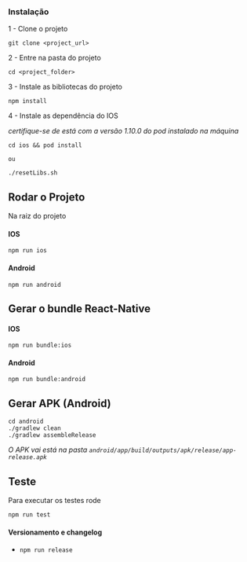 ### Instalação

1 - Clone o projeto

```
git clone <project_url>
```

2 - Entre na pasta do projeto

```
cd <project_folder>
```

3 - Instale as bibliotecas do projeto

```
npm install
```

4 - Instale as dependência do IOS

*certifique-se de está com a versão 1.10.0 do pod instalado na máquina*

```
cd ios && pod install

ou

./resetLibs.sh
```

## Rodar o Projeto

Na raiz do projeto

#### IOS

```
npm run ios
```

#### Android

```
npm run android
```

## Gerar o bundle React-Native

#### IOS

```
npm run bundle:ios
```

#### Android

```
npm run bundle:android
```

## Gerar APK (Android)

```
cd android
./gradlew clean
./gradlew assembleRelease
```

*O APK vai está na pasta `android/app/build/outputs/apk/release/app-release.apk`*

## Teste

Para executar os testes rode
```
npm run test
```

#### Versionamento e changelog

* ``npm run release``
